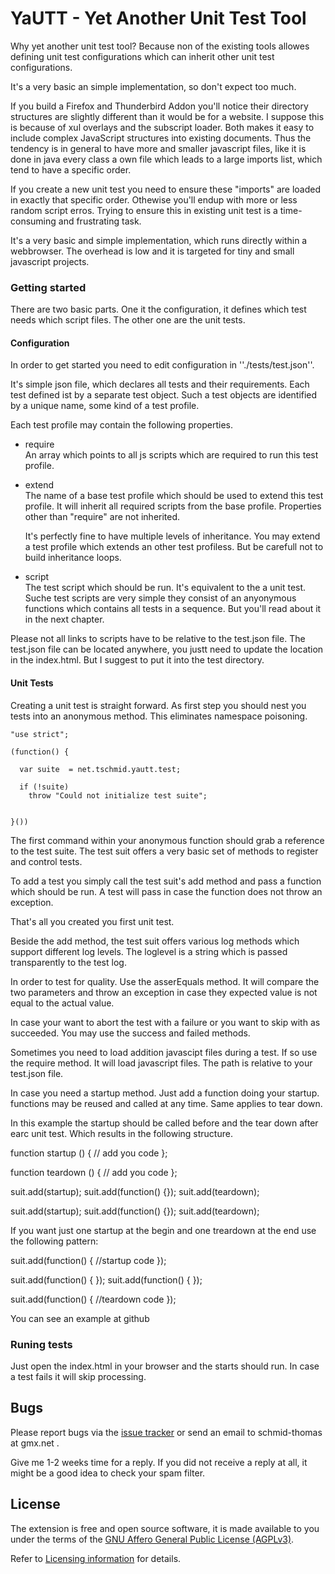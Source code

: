 # YaUTT - Yet Another Unit Test Tool

Why yet another unit test tool? Because non of the existing tools allowes defining unit test configurations which 
can inherit other unit test configurations.

It's a very basic an simple implementation, so don't expect too much.

If you build a Firefox and Thunderbird Addon you'll notice their directory structures are
slightly different than it would be for a website. I suppose this is because of xul overlays and the subscript loader. Both makes it easy to include complex JavaScript structures into existing documents. Thus the tendency is in general to have more and smaller javascript files, like it is done in java every class a own file which leads to a large imports list, which tend to have a specific order.

If you create a new unit test you need to ensure these "imports" are loaded in exactly that specific order. Othewise you'll endup with more or less random script erros. Trying to ensure this in existing unit test is a time-consuming and frustrating task.

It's a very basic and simple implementation, which runs directly within a webbrowser. The overhead is low and it is targeted for tiny and small javascript projects.

### Getting started

There are two basic parts. One it the configuration, it defines which test needs which script files. The other one are the unit tests.

#### Configuration

In order to get started you need to edit configuration in ''./tests/test.json''.  

It's simple json file, which declares all tests and their requirements. Each test defined ist by a separate test object. Such a test objects are identified by a unique name, some kind of a test profile.

Each test profile may contain the following properties.

* require<br/>
    An array which points to all js scripts which are required to run this test profile. 

* extend<br/>
    The name of a base test profile which should be used to extend this test profile. 
    It will inherit all required scripts from the base profile. Properties other than
    "require" are not inherited.   
    
    It's perfectly fine to have multiple levels of inheritance. You may extend a test 
    profile which extends an other test profiless. But be carefull not to build inheritance loops.
    
* script<br/>
    The test script which should be run. It's equivalent to the a unit test. Suche test scripts are 
    very simple they consist of an anyonymous functions which contains all tests in a sequence. But
    you'll read about it in the next chapter.
    
Please not all links to scripts have to be relative to the test.json file. The test.json file can be located anywhere, you justt need to update the location in the index.html. But I suggest to put it into the test directory.

#### Unit Tests
  
Creating a unit test is straight forward. As first step you should nest you tests into an anonymous method.
This eliminates namespace poisoning.

```
"use strict";
  
(function() {

  var suite  = net.tschmid.yautt.test;
    
  if (!suite)
    throw "Could not initialize test suite";
    
    
}())
```

The first command within your anonymous function should grab a reference to the test suite.
The test suit offers a very basic set of methods to register and control tests.

To add a test you simply call the test suit's add method and pass a function which should be run.
A test will pass in case the function does not throw an exception.

That's all you created you first unit test.

Beside the add method, the test suit offers various log methods which support different log levels.
The loglevel is a string which is passed transparently to the test log.

In order to test for quality. Use the asserEquals method. It will compare the two parameters and
throw an exception in case they expected value is not equal to the actual value.

In case your want to abort the test with a failure or you want to skip with as succeeded. You may use
the success and failed methods. 

Sometimes you need to load addition javascipt files during a test. If so use the require method.
It will load javascript files. The path is relative to your test.json file.

In case you need a startup method. Just add a function doing your startup. functions may be reused 
and called at any time. Same applies to tear down.

In this example the startup should be called before and the tear down after earc unit test.
Which results in the following structure.

function startup () {
  // add you code 
};

function teardown () {
  // add you code 
};


suit.add(startup);
suit.add(function() {});
suit.add(teardown);

suit.add(startup);
suit.add(function() {});
suit.add(teardown);


If you want just one startup at the begin and one treardown at the end use the following pattern:

suit.add(function() { //startup code });

suit.add(function() { });
suit.add(function() { });

suit.add(function() { //teardown code });

You can see an example at github
 
### Runing tests

Just open the index.html in your browser and the starts should run. In case a test fails it will
skip processing.


## Bugs

Please report bugs via the [issue tracker](https://github.com/thsmi/YaUTT/issues) 
or send an email to schmid-thomas at gmx.net . 

Give me 1-2 weeks time for a reply. If you did not receive a reply at all, it 
might be a good idea to check your spam filter. 

## License

The extension is free and open source software, it is made available to you 
under the terms of the [GNU Affero General Public License (AGPLv3)](http://www.fsf.org/licensing/licenses/agpl-3.0.html).

Refer to [Licensing information](https://github.com/thsmi/YaUTT/blob/master/LICENSE.md) for details.

